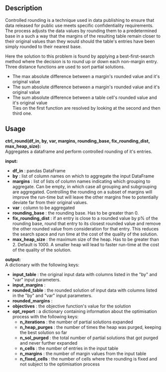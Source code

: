 ## Description  
Controlled rounding is a technique used in data publishing to ensure that data released for public use meets specific confidentiality requirements. 
The process adjusts the data values by rounding them to a predetermined base in a such a way that the margins of the resulting table remain closer to their original values than they would should the table's entries have been simply rounded to their nearest base.  

Here the solution to this problem is found by applying a best-first-search method where the decision is to round up or down each non-margin entry. Three distance functions are used to sort partial solutions. 
- The max absolute difference between a margin's rounded value and it's original value  
- The sum absolute difference between a margin's rounded value and it's original value  
- The sum absolute difference between a table cell's rounded value and it's original value  
Ties on the first function are resolved by looking at the second and then third one.  

## Usage  

**ctrl_round(df_in, by, var, margins, rounding_base, fix_rounding_dist, max_heap_size):**  
Aggregates a dataframe and perform controlled rounding of it's entries.  

**input:**  
- **df_in**             : pandas DataFrame
- **by**                : list of column names on which to aggregate the input DataFrame
- **margins**           : list of lists of column names indicating which grouping to aggregate. Can be empty, in which case all grouping and subgrouping are aggregated. Controlling the rounding on a subset of margins will improve the run-time but will leave the other margins free to potentially deviate far from their original values.
- **var**               : column to be aggregated
- **rounding_base**     : the rounding base. Has to be greater than 0.
- **fix_rounding_dist** : if an entry is close to a rounded value by p% of the rounding base, round that entry to its closest rounded value and remove the other rounded value from consideration for that entry. This reduces the search space and run time at the cost of the quality of the solution.
- **max_heap_size**     : the maximum size of the heap. Has to be greater than 2. Default is 1000. A smaller heap will lead to faster run-time at the cost of the quality of the solution.

**output:**  
A dictionary with the following keys:
- **input_table**     : the original input data with columns listed in the "by" and "var" input parameters.
- **input_margins**   :
- **rounded_table**   : the rounded solution of input data with columns listed in the "by" and "var" input parameters.
- **rounded_margins** :
- **objectives**      : the objective function's value for the solution
- **opt_report**      : a dictionary containing information about the optimisation process with the following keys:
  - **n_iterations**  : the number of partial solutions expanded
  - **n_heap_purges** : the number of times the heap was purged, keeping the best solution so far
  - **n_sol_purged**  : the total number of partial solutions that got purged and never further expanded
  - **n_cells**       : the number of entries in the input table
  - **n_margins**     : the number of margin values from the input table
  - **n_fixed_cells** : the number of cells where the rounding is fixed and not subject to the optimisation process

